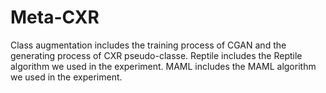# Meta-CXR

Class augmentation includes the training process of CGAN and the generating process of CXR pseudo-classe.
Reptile includes the Reptile algorithm we used in the experiment.
MAML includes the MAML algorithm we used in the experiment.
